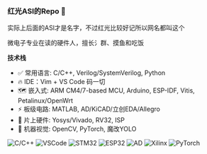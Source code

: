 ### 红光ASl的Repo 🥺

实际上后面的ASl才是名字，不过红光比较好记所以网名都叫这个

微电子专业在读的硬件人，擅长氵群、摸鱼和吃饭

**技术栈**
* ✅ 常用语言: C/C++, Verilog/SystemVerilog, Python 
* 🔥 IDE：Vim + VS Code 码一切 
* 🗺 嵌入式: ARM CM4/7-based MCU, Arduino, ESP-IDF, Vitis, Petalinux/OpenWrt 
* ⚡ 板级电路: MATLAB, AD/KiCAD/立创EDA/Allegro 
* 🚀 片上硬件: Yosys/Vivado, RV32, ISP 
* 🤖 机器视觉: OpenCV, PyTorch, 魔改YOLO 

![C/C++](https://img.shields.io/badge/-C/C++-D6604A?style=flat-square&logo=c)
![VSCode](https://img.shields.io/badge/-VS%20Code-007ACC?style=flat-square&logo=visual-studio-code)
![STM32](https://img.shields.io/badge/-STM32-03234B?style=flat-square&logo=STMicroelectronics)
![ESP32](https://img.shields.io/badge/-ESP32-282423?style=flat-square&logo=Espressif)
![AD](https://img.shields.io/badge/-Altium%20Designer-24292E?style=flat-square&logo=Altium%20Designer)
![Xilinx](https://img.shields.io/badge/-Xilinx-E01F27?style=flat-square&logo=Xilinx)
![PyTorch](https://img.shields.io/badge/-PyTorch-grey?style=flat-square&logo=PyTorch)


